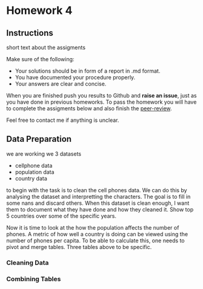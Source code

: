 # Homework 4

## Instructions

short text about the assigments

Make sure of the following:
- Your solutions should be in form of a report in .md format.
- You have documented your procedure properly. 
- Your answers are clear and concise.

When you are finished push you results to Github and **raise an issue**, just as you
have done in previous homeworks. To pass the homework you will have to complete
the assigments below and also finish the [peer-review](/homework/#peer-review).

Feel free to contact me if anything is unclear.

## Data Preparation

we are working we 3 datasets

- cellphone data 
- population data 
- country data 

to begin with the task is to clean the cell phones data. We can do this by
analysing the dataset and interpretting the characters. The goal is to fill in
some nans and discard others. When this dataset is clean enough, I want them to
document what they have done and how they cleaned it. Show top 5 countries over
some of the specific years.


Now it is time to look at the how the population affects the number of phones.
A metric of how well a country is doing can be viewed using the number of phones
per capita. To be able to calculate this, one needs to pivot and merge tables.
Three tables above to be specific. 


### Cleaning Data

### Combining Tables
